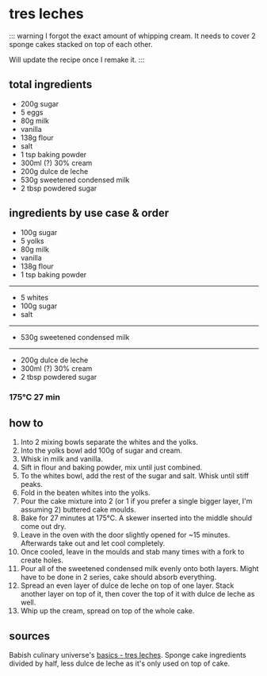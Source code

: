 # tres leches

::: warning
I forgot the exact amount of whipping cream. It needs to cover 2 sponge cakes stacked on top of each other.

Will update the recipe once I remake it.
:::

## total ingredients

- 200g sugar
- 5 eggs
- 80g milk
- vanilla
- 138g flour
- salt
- 1 tsp baking powder
- 300ml (?) 30% cream
- 200g dulce de leche
- 530g sweetened condensed milk
- 2 tbsp powdered sugar

## ingredients by use case & order

- 100g sugar
- 5 yolks
- 80g milk
- vanilla
- 138g flour
- 1 tsp baking powder
---
- 5 whites
- 100g sugar
- salt
---
- 530g sweetened condensed milk
---
- 200g dulce de leche
- 300ml (?) 30% cream
- 2 tbsp powdered sugar

### 175°C 27 min

## how to

1. Into 2 mixing bowls separate the whites and the yolks.
2. Into the yolks bowl add 100g of sugar and cream.
3. Whisk in milk and vanilla.
4. Sift in flour and baking powder, mix until just combined.
5. To the whites bowl, add the rest of the sugar and salt. Whisk until stiff peaks.
6. Fold in the beaten whites into the yolks.
7. Pour the cake mixture into 2 (or 1 if you prefer a single bigger layer, I'm assuming 2) buttered cake moulds.
8. Bake for 27 minutes at 175°C. A skewer inserted into the middle should come out dry.
9. Leave in the oven with the door slightly opened for ~15 minutes. Afterwards take out and let cool completely.
10. Once cooled, leave in the moulds and stab many times with a fork to create holes.
11. Pour all of the sweetened condensed milk evenly onto both layers. Might have to be done in 2 series, cake should absorb everything.
12. Spread an even layer of dulce de leche on top of one layer. Stack another layer on top of it, then cover the top of it with dulce de leche as well.
13. Whip up the cream, spread on top of the whole cake.

## sources

Babish culinary universe's [basics - tres leches](https://www.youtube.com/watch?v=iIDXc6xZ0X8). Sponge cake ingredients divided by half, less dulce de leche as it's only used on top of cake.
